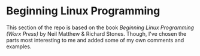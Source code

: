 # Beginning Linux Programming

This section of the repo is based on the book _Beginning Linux Programming (Worx Press)_ by Neil Matthew & Richard Stones. Though, I've chosen the parts most interesting to me and added some of my own comments and examples.

